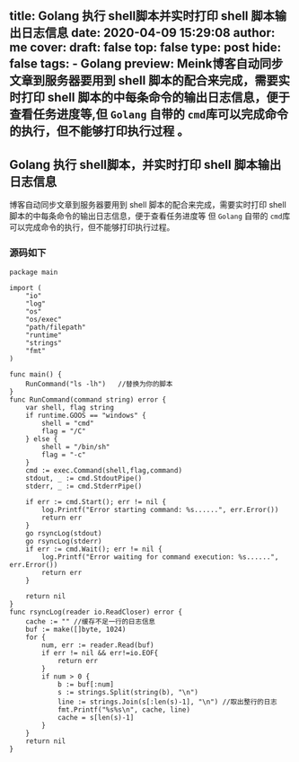 title: Golang 执行 shell脚本并实时打印 shell 脚本输出日志信息
date: 2020-04-09 15:29:08
author: me
cover: 
draft: false
top: false
type: post
hide: false
tags: 
    - Golang
preview: Meink博客自动同步文章到服务器要用到 shell 脚本的配合来完成，需要实时打印 shell 脚本的中每条命令的输出日志信息，便于查看任务进度等,但 `Golang` 自带的 `cmd`库可以完成命令的执行，但不能够打印执行过程 。
---------------------
## Golang 执行 shell脚本，并实时打印 shell 脚本输出日志信息
博客自动同步文章到服务器要用到 shell 脚本的配合来完成，需要实时打印 shell 脚本的中每条命令的输出日志信息，便于查看任务进度等
但 `Golang` 自带的 `cmd`库可以完成命令的执行，但不能够打印执行过程。

### 源码如下


````
package main

import (
	"io"
	"log"
	"os"
	"os/exec"
	"path/filepath"
	"runtime"
	"strings"
	"fmt"
)

func main() {
	RunCommand("ls -lh")   //替换为你的脚本
}
func RunCommand(command string) error {
	var shell, flag string
	if runtime.GOOS == "windows" {
		shell = "cmd"
		flag = "/C"
	} else {
		shell = "/bin/sh"
		flag = "-c"
	}
	cmd := exec.Command(shell,flag,command)
	stdout, _ := cmd.StdoutPipe()
	stderr, _ := cmd.StderrPipe()

	if err := cmd.Start(); err != nil {
		log.Printf("Error starting command: %s......", err.Error())
		return err
	}
	go rsyncLog(stdout)
	go rsyncLog(stderr)
	if err := cmd.Wait(); err != nil {
		log.Printf("Error waiting for command execution: %s......", err.Error())
		return err
	}

	return nil
}
func rsyncLog(reader io.ReadCloser) error {
	cache := "" //缓存不足一行的日志信息
	buf := make([]byte, 1024)
	for {
		num, err := reader.Read(buf)
		if err != nil && err!=io.EOF{
			return err
		}
		if num > 0 {
			b := buf[:num]
			s := strings.Split(string(b), "\n")
			line := strings.Join(s[:len(s)-1], "\n") //取出整行的日志
			fmt.Printf("%s%s\n", cache, line)
			cache = s[len(s)-1]
		}
	}
	return nil
}
````